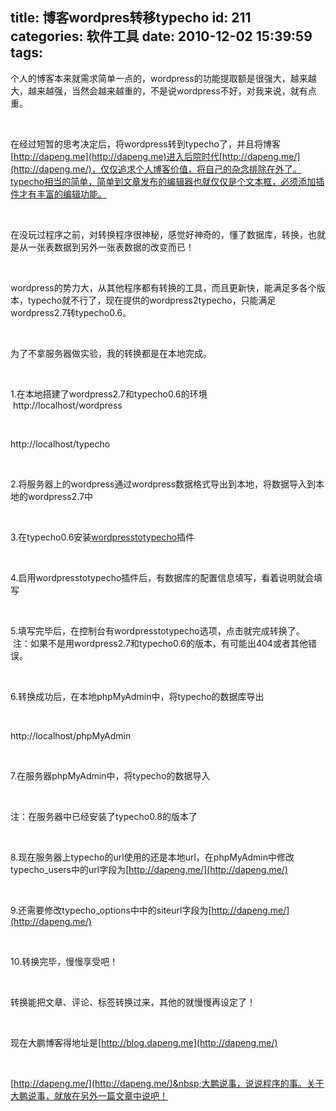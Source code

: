 title: 博客wordpres转移typecho
id: 211
categories: 软件工具
date: 2010-12-02 15:39:59
tags:
---

个人的博客本来就需求简单一点的，wordpress的功能提取额是很强大，越来越大，越来越强，当然会越来越重的，不是说wordpress不好，对我来说，就有点重。

</br>

在经过短暂的思考决定后，将wordpress转到typecho了，并且将博客[http://dapeng.me](http://dapeng.me)进入后院时代[http://dapeng.me/](http://dapeng.me/)，仅仅追求个人博客价值，将自己的杂念排除在外了。typecho相当的简单，简单到文章发布的编辑器也就仅仅是个文本框，必须添加插件才有丰富的编辑功能。

</br>

在没玩过程序之前，对转换程序很神秘，感觉好神奇的，懂了数据库，转换，也就是从一张表数据到另外一张表数据的改变而已！

</br>

wordpress的势力大，从其他程序都有转换的工具，而且更新快，能满足多各个版本，typecho就不行了，现在提供的wordpress2typecho，只能满足wordpress2.7转typecho0.6。

</br>

为了不拿服务器做实验，我的转换都是在本地完成。

</br>

1.在本地搭建了wordpress2.7和typecho0.6的环境
</br>&nbsp;http://localhost/wordpress

</br>

http://localhost/typecho

</br>

2.将服务器上的wordpress通过wordpress数据格式导出到本地，将数据导入到本地的wordpress2.7中

</br>

3.在typecho0.6安装[wordpresstotypecho](http://docs.typecho.org/_media/plugins/wordpresstotypecho_v1.0.3.zip)插件

</br>

4.启用wordpresstotypecho插件后，有数据库的配置信息填写，看着说明就会填写

</br>

5.填写完毕后，在控制台有wordpresstotypecho选项，点击就完成转换了。
</br>&nbsp;<span>注：如果不是用wordpress2.7和typecho0.6的版本，有可能出404或者其他错误。</span>

</br>

<span>6.转换成功后，在本地phpMyAdmin中，将</span>typecho的数据库导出

</br>

http://localhost/phpMyAdmin

</br>

7.在服务器phpMyAdmin中，将typecho的数据导入

</br>

<span>注：在服务器中已经安装了typecho0.8的版本了</span>

</br>

8.现在服务器上typecho的url使用的还是本地url，在phpMyAdmin中修改<span>typecho_users</span><span><span>中的url字段为</span></span>[http://dapeng.me/](http://dapeng.me/)

</br>

9.还需要修改<span>typecho_options</span>中中的siteurl字段为[http://dapeng.me/](http://dapeng.me/)

</br>

10.转换完毕，慢慢享受吧！

</br>

转换能把文章、评论、标签转换过来，其他的就慢慢再设定了！

</br>

现在大鹏博客得地址是[http://blog.dapeng.me](http://dapeng.me/)

</br>

[http://dapeng.me/](http://dapeng.me/)&nbsp;大鹏说事，说说程序的事。关于大鹏说事，就放在另外一篇文章中说吧！

</br>

&nbsp;

